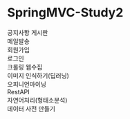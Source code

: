 # SpringMVC-Study2

공지사항 게시판 <br/>
메일발송 <br/>
회원가입 <br/>
로그인 <br/>
크롤링 웹수집 <br/>
이미지 인식하기(딥러닝) <br/>
오피니언마이닝 <br/>
RestAPI<br/>
자연어처리(형태소분석)<br/>
데이터 사전 만들기 <br/>
